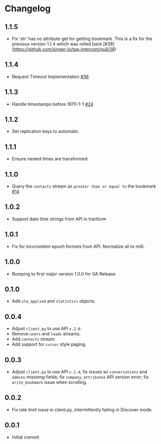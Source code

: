 # Changelog
## 1.1.5
 * Fix 'str' has no attribute get for getting bookmark. This is a fix for the previous version 1.1.4 which was rolled back  [#38] (https://github.com/singer-io/tap-intercom/pull/38)

## 1.1.4
  * Request Timeout Implementation [#36](https://github.com/singer-io/tap-intercom/pull/36)

## 1.1.3
  * Handle timestamps before 1970-1-1 [#24](https://github.com/singer-io/tap-intercom/pull/24)

## 1.1.2
  * Set replication keys to automatic

## 1.1.1
  * Ensure nested times are transformed

## 1.1.0
  * Query the `contacts` stream as `greater than or equal to` the bookmark [#14](https://github.com/singer-io/tap-intercom/pull/14)

## 1.0.2
  * Support date time strings from API in tranform

## 1.0.1
  * Fix for inconsistem epoch formats from API. Normalize all to milli.

## 1.0.0
  * Bumping to first major version 1.0.0 for GA Release

## 0.1.0
  * Add `sla_applied` and `statistics` objects.

## 0.0.4
  * Adjust `client.py` to use API `v.2.0`.
  * Remove `users` and `leads` streams.
  * Add `contacts` stream.
  * Add support for `cursor` style paging.

## 0.0.3
  * Adjust `client.py` to use API `v.1.4`; fix issues w/ `conversations` and `admins` missinng fields; fix `company_attributes` API version error; fix `write_bookmark` issue when scrolling.

## 0.0.2
  * Fix rate limit issue in client.py, intermittently failing in Discover mode.

## 0.0.1
  * Initial commit
